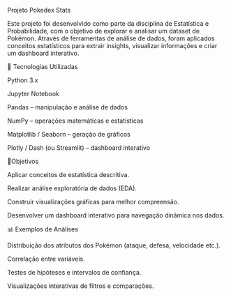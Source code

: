 Projeto Pokedex Stats

Este projeto foi desenvolvido como parte da disciplina de Estatística e Probabilidade, com o objetivo de explorar e analisar um dataset de Pokémon. Através de ferramentas de análise de dados, foram aplicados conceitos estatísticos para extrair insights, visualizar informações e criar um dashboard interativo.

🚀 Tecnologias Utilizadas

Python 3.x

Jupyter Notebook

Pandas – manipulação e análise de dados

NumPy – operações matemáticas e estatísticas

Matplotlib / Seaborn – geração de gráficos

Plotly / Dash (ou Streamlit) – dashboard interativo

📑Objetivos

Aplicar conceitos de estatística descritiva.

Realizar análise exploratória de dados (EDA).

Construir visualizações gráficas para melhor compreensão.

Desenvolver um dashboard interativo para navegação dinâmica nos dados.

📊 Exemplos de Análises

Distribuição dos atributos dos Pokémon (ataque, defesa, velocidade etc.).

Correlação entre variáveis.

Testes de hipóteses e intervalos de confiança.

Visualizações interativas de filtros e comparações.
